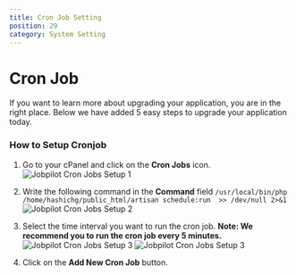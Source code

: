 ```yaml
---
title: Cron Job Setting
position: 29
category: System Setting
---
```


# Cron Job

If you want to learn more about upgrading your application, you are in the right place. Below we have added 5 easy steps to upgrade your application today.

### How to Setup Cronjob

1. Go to your cPanel and click on the **Cron Jobs** icon.
   ![Jobpilot Cron Jobs Setup 1](/docs/jobpilot/setting/cronjob-1.png)

2. Write the following command in the **Command** field `/usr/local/bin/php /home/hashichg/public_html/artisan schedule:run  >> /dev/null 2>&1`
   ![Jobpilot Cron Jobs Setup 2](/docs/jobpilot/setting/cronjob-2.png)

3. Select the time interval you want to run the cron job.
   **Note: We recommend you to run the cron job every 5 minutes.**
    ![Jobpilot Cron Jobs Setup 3](/docs/jobpilot/setting/cronjob-3.png)
    ![Jobpilot Cron Jobs Setup 3](/docs/jobpilot/setting/cronjob-4.png)

4. Click on the **Add New Cron Job** button.
